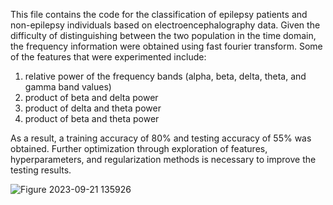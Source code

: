 This file contains the code for the classification of epilepsy patients and non-epilepsy individuals based on electroencephalography data. 
Given the difficulty of distinguishing between the two population in the time domain, the frequency information were obtained using fast fourier transform. 
Some of the features that were experimented include:
1. relative power of the frequency bands (alpha, beta, delta, theta, and gamma band values)
2. product of beta and delta power
3. product of delta and theta power
4. product of beta and theta power

As a result, a training accuracy of 80% and testing accuracy of 55% was obtained. Further optimization through exploration of features, hyperparameters, and regularization methods is necessary to improve the testing results. 

![Figure 2023-09-21 135926](https://github.com/Hikarukurosawa123/hikaruk.github.io/assets/94869114/97726069-ee38-4d32-91b3-2f5c3a7292ea)
